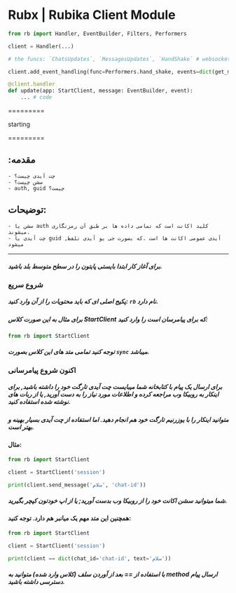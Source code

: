 # Rubx | Rubika Client Module

```python
from rb import Handler, EventBuilder, Filters, Performers

client = Handler(...)

# the funcs: `ChatsUpdates`, `MessagesUpdates`, `HandShake` # websocket

client.add_event_handling(func=Performers.hand_shake, events=dict(get_messages=True, get_chats=False))

@client.handler
def update(app: StartClient, message: EventBuilder, event):
    ... # code

```

=========

starting

=========

:مقدمه
------
    - چت آیدی چیست؟
    - سشن چیست؟
    - auth, guid چیست؟

توضیحات:
-----
    
    - سشن یا auth کلید اکانت است که تمامی داده ها بر طبق آن رمزنگاری میشوند.
    - چت آیدی یا guid ,آیدی عمومی اکانت ها است .که بصورت جی یو آیدی تلفظ میشود


________________
##### برای آغاز کار ابتدا بایستی پایتون را در سطح متوسط بلد باشید.

### شروع سریع


##### پکیج اصلی ای که باید محتویات را از آن وارد کنید:‌ `rb` نام دارد.
##### برای مثال به این صورت کلاس StartClient که برای پیامرسان است را وارد کنید:

```python
from rb import StartClient
```

##### توجه کنید تمامی متد های این کلاس بصورت `sync` میباشد.



### اکنون شروع پیامرسانی

##### برای ارسال یک پیام با کتابخانه شما میبایست چت آیدی تارگت خود را داشته باشید, برای اینکار به روبیکا وب مراجعه کرده و اطلاعات مورد نیاز را به دست آورید, یا از ربات های نوشته شده استفاده کنید.
##### متوانید اینکار را با یوزرنیم تارگت خود هم انجام دهید. اما استفاده از چت آیدی بسیار بهینه و بهتر است.

#### مثال:

```python
from rb import StartClient

client = StartClient('session')

print(client.send_message('سلام', 'chat-id'))
```

##### شما میتوانید سشن اکانت خود را از روبیکا وب بدست آورید; یا از اپ خودتون کپچر بگیرید.
#### همچنین این متد مهم یک میانبر هم دارد. توجه کنید:

```python
from rb import StartClient

client = StartClient('session')

print(client == dict(chat_id='chat-id', text='سلام'))
```

##### با استفاده از == بعد از آوردن سلف (کلاس وارد شده) متوانید به method ارسال پیام دسترسی داشته باشید.

